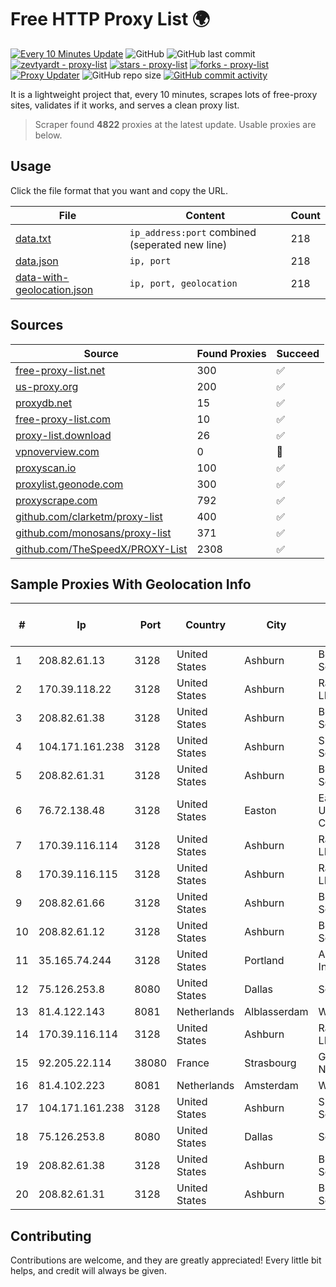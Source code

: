 
# Free HTTP Proxy List 🌍

[![Every 10 Minutes Update](https://github.com/mertguvencli/http-proxy-list/actions/workflows/main.yml/badge.svg?branch=main)](https://github.com/mertguvencli/http-proxy-list/actions/workflows/main.yml)
![GitHub](https://img.shields.io/github/license/mertguvencli/http-proxy-list)
![GitHub last commit](https://img.shields.io/github/last-commit/mertguvencli/http-proxy-list)
[![zevtyardt - proxy-list](https://img.shields.io/static/v1?label=zevtyardt&message=proxy-list&color=blue&logo=github)](https://github.com/zevtyardt/proxy-list "Go to GitHub repo")
[![stars - proxy-list](https://img.shields.io/github/stars/zevtyardt/proxy-list?style=social)](https://github.com/zevtyardt/proxy-list)
[![forks - proxy-list](https://img.shields.io/github/forks/zevtyardt/proxy-list?style=social)](https://github.com/zevtyardt/proxy-list)
[![Proxy Updater](https://github.com/zevtyardt/proxy-list/workflows/Proxy%20Updater/badge.svg)](https://github.com/zevtyardt/proxy-list/actions?query=workflow:"Proxy+Updater")
![GitHub repo size](https://img.shields.io/github/repo-size/zevtyardt/proxy-list)
[![GitHub commit activity](https://img.shields.io/github/commit-activity/m/zevtyardt/proxy-list?logo=commits)](https://github.com/zevtyardt/proxy-list/commits/main)

It is a lightweight project that, every 10 minutes, scrapes lots of free-proxy sites, validates if it works, and serves a clean proxy list.

> Scraper found **4822** proxies at the latest update. Usable proxies are below.

## Usage

Click the file format that you want and copy the URL.

|File|Content|Count|
|----|-------|-----|
|[data.txt](https://raw.githubusercontent.com/mertguvencli/http-proxy-list/main/proxy-list/data.txt)|`ip_address:port` combined (seperated new line)|218|
|[data.json](https://raw.githubusercontent.com/mertguvencli/http-proxy-list/main/proxy-list/data.json)|`ip, port`|218|
|[data-with-geolocation.json](https://raw.githubusercontent.com/mertguvencli/http-proxy-list/main/proxy-list/data-with-geolocation.json)|`ip, port, geolocation`|218|

## Sources

|Source|Found Proxies|Succeed|
|------|-------------|-------|
|[free-proxy-list.net](https://free-proxy-list.net)|300|✅|
|[us-proxy.org](https://www.us-proxy.org)|200|✅|
|[proxydb.net](http://proxydb.net)|15|✅|
|[free-proxy-list.com](https://free-proxy-list.com/?page=&port=&type%5B%5D=http&type%5B%5D=https&up_time=0&search=Search)|10|✅|
|[proxy-list.download](https://www.proxy-list.download/HTTP)|26|✅|
|[vpnoverview.com](https://vpnoverview.com/privacy/anonymous-browsing/free-proxy-servers)|0|🚫|
|[proxyscan.io](https://www.proxyscan.io)|100|✅|
|[proxylist.geonode.com](https://proxylist.geonode.com/api/proxy-list?limit=300&page=1&sort_by=lastChecked&sort_type=desc&protocols=http,https)|300|✅|
|[proxyscrape.com](https://api.proxyscrape.com/v2/?request=displayproxies&protocol=http&timeout=10000&country=all&ssl=all&anonymity=all)|792|✅|
|[github.com/clarketm/proxy-list](https://raw.githubusercontent.com/clarketm/proxy-list/master/proxy-list-raw.txt)|400|✅|
|[github.com/monosans/proxy-list](https://raw.githubusercontent.com/monosans/proxy-list/main/proxies/http.txt)|371|✅|
|[github.com/TheSpeedX/PROXY-List](https://raw.githubusercontent.com/TheSpeedX/PROXY-List/master/http.txt)|2308|✅|


## Sample Proxies With Geolocation Info

|#|Ip|Port|Country|City|Internet Service Provider|
|-|--|----|-------|----|-------------------------|
|1|208.82.61.13|3128|United States|Ashburn|Bernardi Sounds|
|2|170.39.118.22|3128|United States|Ashburn|Rackdog, LLC|
|3|208.82.61.38|3128|United States|Ashburn|Bernardi Sounds|
|4|104.171.161.238|3128|United States|Ashburn|Sneaker Server|
|5|208.82.61.31|3128|United States|Ashburn|Bernardi Sounds|
|6|76.72.138.48|3128|United States|Easton|Easton Utilities Commission|
|7|170.39.116.114|3128|United States|Ashburn|Rackdog, LLC|
|8|170.39.116.115|3128|United States|Ashburn|Rackdog, LLC|
|9|208.82.61.66|3128|United States|Ashburn|Bernardi Sounds|
|10|208.82.61.12|3128|United States|Ashburn|Bernardi Sounds|
|11|35.165.74.244|3128|United States|Portland|Amazon.com, Inc.|
|12|75.126.253.8|8080|United States|Dallas|SoftLayer|
|13|81.4.122.143|8081|Netherlands|Alblasserdam|WeservIT|
|14|170.39.116.114|3128|United States|Ashburn|Rackdog, LLC|
|15|92.205.22.114|38080|France|Strasbourg|GD MASS Network|
|16|81.4.102.223|8081|Netherlands|Amsterdam|WeservIT|
|17|104.171.161.238|3128|United States|Ashburn|Sneaker Server|
|18|75.126.253.8|8080|United States|Dallas|SoftLayer|
|19|208.82.61.38|3128|United States|Ashburn|Bernardi Sounds|
|20|208.82.61.31|3128|United States|Ashburn|Bernardi Sounds|



## Contributing

Contributions are welcome, and they are greatly appreciated! Every
little bit helps, and credit will always be given.

